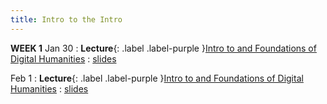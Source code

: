 ```yaml
---
title: Intro to the Intro
---
```

**WEEK 1**
Jan 30
: **Lecture**{: .label .label-purple }[Intro to and Foundations of Digital Humanities](#)
  : [slides](https://registrar.princeton.edu/course-offerings/course-details?term=1244&courseid=013536)

Feb 1
: **Lecture**{: .label .label-purple }[Intro to and Foundations of Digital Humanities](#)
  : [slides](#)